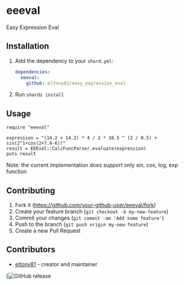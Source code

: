 # eeeval

Easy Expression Eval

## Installation

1. Add the dependency to your `shard.yml`:

   ```yaml
   dependencies:
     eeeval:
       github: eltony81/easy_expression_eval
   ```

2. Run `shards install`

## Usage

```crystal
require "eeeval"

expression = "(14.2 + 14.2) * 4 / 2 * 10.5 ^ (2 / 0.5) + sin(2^1+cos(2+7.9-6))"
result = EEEval::CalcFuncParser.evaluate(expression)
puts result
```
Note: the current implementation does support only sin, cos, log, exp function




## Contributing

1. Fork it (<https://github.com/your-github-user/eeeval/fork>)
2. Create your feature branch (`git checkout -b my-new-feature`)
3. Commit your changes (`git commit -am 'Add some feature'`)
4. Push to the branch (`git push origin my-new-feature`)
5. Create a new Pull Request

## Contributors

- [eltony81](https://github.com/eltony81) - creator and maintainer

[![GitHub release](https://img.shields.io/github/v/release/eltony81/easy_expression_eval?display_name=tag)
